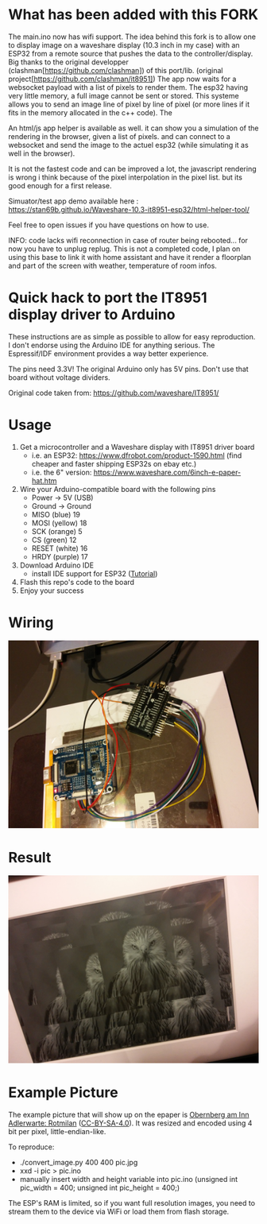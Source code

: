 # What has been added with this FORK
The main.ino now has wifi support. The idea behind this fork is to allow one to display image on a waveshare display (10.3 inch in my case) with an ESP32 from a remote source that pushes the data to the controller/display. Big thanks to the original developper (clashman[https://github.com/clashman]) of this port/lib. (original project[https://github.com/clashman/it8951])
The app now waits for a websocket payload with a list of pixels to render them. The esp32 having very little memory, a full image cannot be sent or stored. This systeme allows you to send an image line of pixel by line of pixel (or more lines if it fits in the memory allocated in the c++ code). The

An html/js app helper is available as well. it can show you a simulation of the rendering in the browser, given a list of pixels. and can connect to a websocket and send the image to the actuel esp32 (while simulating it as well in the browser).

It is not the fastest code and can be improved a lot, the javascript rendering is wrong i think because of the pixel interpolation in the pixel list. but its good enough for a first release.

Simuator/test app demo available here : https://stan69b.github.io/Waveshare-10.3-it8951-esp32/html-helper-tool/

Feel free to open issues if you have questions on how to use.

INFO: code lacks wifi reconnection in case of router being rebooted... for now you have to unplug replug.
This is not a completed code, I plan on using this base to link it with home assistant and have it render a floorplan and part of the screen with weather, temperature of room infos.

# Quick hack to port the IT8951 display driver to Arduino
These instructions are as simple as possible to allow for easy reproduction. I don't endorse using the Arduino IDE for anything serious. The Espressif/IDF environment provides a way better experience.

The pins need 3.3V! The original Arduino only has 5V pins. Don't use that board without voltage dividers.

Original code taken from: https://github.com/waveshare/IT8951/

# Usage
1. Get a microcontroller and a Waveshare display with IT8951 driver board
    * i.e. an ESP32: https://www.dfrobot.com/product-1590.html (find cheaper and faster shipping ESP32s on ebay etc.)
    * i.e. the 6" version: https://www.waveshare.com/6inch-e-paper-hat.htm
2. Wire your Arduino-compatible board with the following pins
    * Power -> 5V (USB)
    * Ground -> Ground
    * MISO (blue)   19
    * MOSI (yellow) 18
    * SCK (orange)   5
    * CS (green)    12
    * RESET (white) 16
    * HRDY (purple) 17
3. Download Arduino IDE
    * install IDE support for ESP32 ([Tutorial](https://randomnerdtutorials.com/installing-the-esp32-board-in-arduino-ide-windows-instructions/))
4. Flash this repo's code to the board
5. Enjoy your success

# Wiring
![Wiring](/it8951/wiring.jpg)

# Result
![Result](/it8951/result.jpg)

# Example Picture
The example picture that will show up on the epaper is [Obernberg am Inn Adlerwarte: Rotmilan](https://commons.wikimedia.org/wiki/File:Obernberg_am_Inn_Adlerwarte_Rotmilan-0136.jpg)
([CC-BY-SA-4.0](https://creativecommons.org/licenses/by-sa/4.0/)).
It was resized and encoded using 4 bit per pixel, little-endian-like.

To reproduce:
* ./convert_image.py 400 400 pic.jpg
* xxd -i pic > pic.ino
* manually insert width and height variable into pic.ino (unsigned int pic_width = 400; unsigned int pic_height = 400;)

The ESP's RAM is limited, so if you want full resolution images, you need to stream them to the device via WiFi or load them from flash storage.
